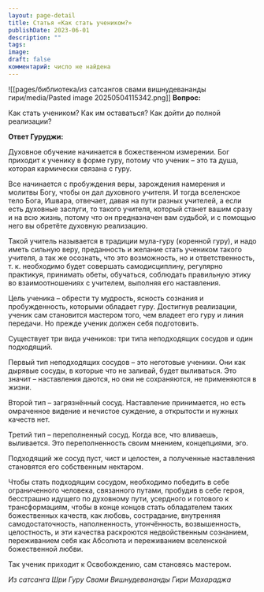 ```yaml
---
layout: page-detail
title: Статья «Как стать учеником?»
publishDate: 2023-06-01
description: ""
tags: 
image: 
draft: false
комментарий: число не найдена
---
```

![[pages/библиотека/из сатсангов свами вишнудевананды гири/media/Pasted image 20250504115342.png]]
**Вопрос:** 

 Как стать учеником? Как им оставаться? Как дойти до полной реализации? 

  
**Ответ Гуруджи:** 

 Духовное обучение начинается в божественном измерении. Бог приходит к ученику в форме гуру, потому что ученик – это та душа, которая кармически связана с гуру.

 Все начинается с пробуждения веры, зарождения намерения и молитвы Богу, чтобы он дал духовного учителя. И тогда вселенское тело Бога, Ишвара, отвечает, давая на пути разных учителей, а если есть духовные заслуги, то такого учителя, который станет вашим сразу и на всю жизнь, потому что он предназначен вам судьбой, и с помощью него вы обретёте духовную реализацию.

 Такой учитель называется в традиции мула-гуру (коренной гуру), и надо иметь сильную веру, преданность и желание стать учеником такого учителя, а так же осознать, что это возможность, но и ответственность, т. к. необходимо будет совершать самодисциплину, регулярно практикуя, принимать обеты, обучаться, соблюдать правильную этику во взаимоотношениях с учителем, выполняя его наставления.

 Цель ученика – обрести ту мудрость, ясность сознания и пробужденность, которыми обладает гуру. Достигнув реализации, ученик сам становится мастером того, чем владеет его гуру и линия передачи. Но прежде ученик должен себя подготовить.

 Существует три вида учеников: три типа неподходящих сосудов и один подходящий.

 Первый тип неподходящих сосудов – это неготовые ученики. Они как дырявые сосуды, в которые что не заливай, будет выливаться. Это значит – наставления даются, но они не сохраняются, не применяются в жизни.

 Второй тип – загрязнённый сосуд. Наставление принимается, но есть омраченное видение и нечистое суждение, а открытости и нужных качеств нет.

 Третий тип – переполненный сосуд. Когда все, что вливаешь, выливается. Это переполненность своим мнением, концепциями, эго.

 Подходящий же сосуд пуст, чист и целостен, а полученные наставления становятся его собственным нектаром.

 Чтобы стать подходящим сосудом, необходимо победить в себе ограниченного человека, связанного путами, пробудив в себе героя, бесстрашно идущего по духовному пути, усердного и готового к трансформациям, чтобы в конце концов стать обладателем таких божественных качеств, как любовь, сострадание, внутренняя самодостаточность, наполненность, утончённость, возвышенность, целостность, и эти качества раскроются недвойственным сознанием, переживанием себя как Абсолюта и переживанием вселенской божественной любви.

 Так ученик приходит к Освобождению, сам становясь мастером.

 *Из сатсанга Шри Гуру Свами Вишнудевананды Гири Махараджа*
